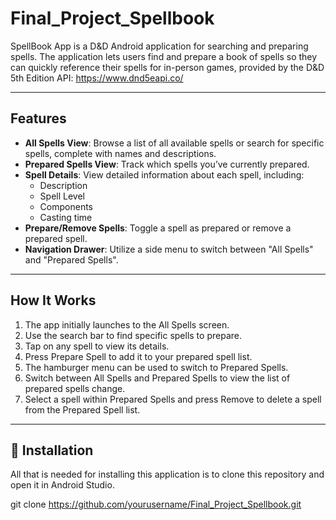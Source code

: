# Final_Project_Spellbook

SpellBook App is a D&D Android application for searching and preparing spells. The application lets users find and prepare a book of spells so they can quickly reference their spells for in-person games, provided by the D&D 5th Edition API: https://www.dnd5eapi.co/

---

## Features

- **All Spells View**: Browse a list of all available spells or search for specific spells, complete with names and descriptions.
- **Prepared Spells View**: Track which spells you’ve currently prepared.
- **Spell Details**: View detailed information about each spell, including:
  - Description
  - Spell Level
  - Components
  - Casting time
- **Prepare/Remove Spells**: Toggle a spell as prepared or remove a prepared spell.
- **Navigation Drawer**: Utilize a side menu to switch between "All Spells" and "Prepared Spells".

---

## How It Works

1. The app initially launches to the All Spells screen.
2. Use the search bar to find specific spells to prepare.
3. Tap on any spell to view its details.
4. Press Prepare Spell to add it to your prepared spell list.
5. The hamburger menu can be used to switch to Prepared Spells.
6. Switch between All Spells and Prepared Spells to view the list of prepared spells change.
7. Select a spell within Prepared Spells and press Remove to delete a spell from the Prepared Spell list.

---

## 🧰 Installation
All that is needed for installing this application is to clone this repository and open it in Android Studio.

git clone https://github.com/yourusername/Final_Project_Spellbook.git
